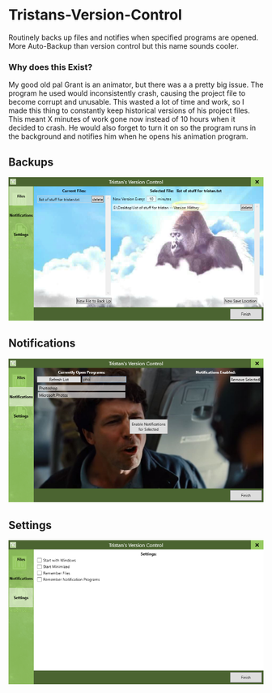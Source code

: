 # Tristans-Version-Control
Routinely backs up files and notifies when specified programs are opened. More Auto-Backup than version control but this name sounds cooler.
### Why does this Exist?
My good old pal Grant is an animator, but there was a a pretty big issue. The program he used would inconsistently crash, causing the project file to become corrupt and unusable. This wasted a lot of time and work, so I made this thing to constantly keep historical versions of his project files. This meant X minutes of work gone now instead of 10 hours when it decided to crash. He would also forget to turn it on so the program runs in the background and notifies him when he opens his animation program.

## Backups
![](https://raw.githubusercontent.com/triwa/Tristans-Version-Control/master/Backups.PNG)
## Notifications
![](https://raw.githubusercontent.com/triwa/Tristans-Version-Control/master/Notifications.PNG)
## Settings
![](https://raw.githubusercontent.com/triwa/Tristans-Version-Control/master/Settings.png)
